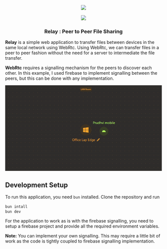 <div align="center"><a name="readme-top"></a>

[![][image-head]][realy-site]

[![][image-seperator]][realy-site]

### Relay : Peer to Peer File Sharing


</div>


**Relay** is a simple web application to transfer files between devices in the same local network using WebRtc. Using WebRtc, we can transfer files in a peer to peer fashion without the need for a server to intermediate the file transfer. 

**WebRtc** requires a signalling mechanism for the peers to discover each other. In this example, I used firebase to implement signalling between the peers, but this can be done with any implementation. 

<bl/>

<div align="center">
  <img src="./assets/demo.gif" alt="Demo" />
</div>

## Development Setup

To run this application, you need `bun` installed. Clone the repository and run
```
bun intall 
bun dev
```

For the application to work as is with the firebase signalling, you need to setup a firebase project and provide all the required environment variables. 

**Note:** You can implement your own signalling. This may require a little bit of work as the code is tightly coupled to firebase signalling implementation.

[realy-site]: https://relay-ubs.pages.dev/

[image-seperator]: https://eigent-ai.github.io/.github/assets/seperator.png 
[image-head]: ./assets/Relay.jpg